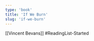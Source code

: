 ```yaml
---
type: 'book'
title: 'If We Burn'
slug: 'if-we-burn'
---
```


[[Vincent Bevans]]
#ReadingList-Started